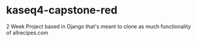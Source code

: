 # kaseq4-capstone-red
2 Week Project based in Django that's meant to clone as much functionality of allrecipes.com
